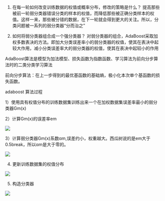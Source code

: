 1. 在每一轮如何改变训练数据的权值或概率分布，修改的策略是什么？
  提高那些被前一轮弱分类器错误分类的样本的权值，而降低那些被正确分类样本的权值。这样一来，那些被分错的数据，在下一轮就会得到更大的关注。所以，分类问题被一系列的弱分类器“分而治之”

2. 如何将弱分类器组合成一个强分类器？
  对弱分类器的组合，AdaBoost采取加权多数表决的方法。即加大分类误差率小的弱分类器的权值，使其在表决中起较大作用，减小分类误差率大的弱分类器的权值，使其在表决中起较小的作用

AdaBoost算法是模型为加法模型、损失函数为指数函数、学习算法为前向分步算法时的二类分类学习算法

前向分步算法：在上一步得到的最优基函数的基础熵，极小化本次单个基函数的损失函数。

adaboost 算法过程

1）使用具有权值分布的训练数据集训练出来一个在加权数据集误差率最小的弱分类器Gm(x)

2）计算Gm(x)的误差率em

![](https://www.zhihu.com/equation?tex=%5Cbegin%7Balign%2A%7D+%5C%5C%26+e_%7Bm%7D+%3D+%5Csum_%7Bi%3D1%7D%5E%7BN%7D+P%5Cleft%28G_%7Bm%7D%5Cleft%28x_%7Bi%7D%5Cright%29+%5Cneq+y_%7Bi%7D%5Cright%29+%5C%5C+%26+%3D+%5Csum_%7Bi%3D1%7D%5E%7BN%7D+w_%7Bmi%7D+I+%5Cleft%28G_%7Bm%7D%5Cleft%28x_%7Bi%7D%5Cright%29+%5Cneq+y_%7Bi%7D+%5Cright%29+%5Cend%7Balign%2A%7D+%5C%5C)

3）计算弱分类器Gm(x)系数αm,误差约小，权重越大。西瓜树说的是em大于0.5break，所以αm是大于零的。

![](https://www.zhihu.com/equation?tex=%5Cbegin%7Balign%2A%7D+%5C%5C+%26+%5Calpha_%7Bm%7D+%3D+%5Cdfrac%7B1%7D%7B2%7D+%5Clog+%5Cdfrac%7B1-e_%7Bm%7D%7D%7Be_%7Bm%7D%7D+%5Cend%7Balign%2A%7D%5C%5C)

4) 更新训练数据集的权值分布

![](https://www.zhihu.com/equation?tex=%5Cbegin%7Balign%2A%7D+%5C%5C+%26+D_%7Bm%2B1%7D%3D%5Cleft%28w_%7Bm%2B1%2C1%7D%2C%5Ccdots%2Cw_%7Bm%2B1%2Ci%7D%2C%5Ccdots%2Cw_%7Bm%2B1%2CN%7D%5Cright%29+%5C%5C+%26+w_%7Bm%2B1%2Ci%7D+%3D+%5Cdfrac%7Bw_%7Bmi%7D%7D%7BZ_%7Bm%7D%7D+%5Cexp+%5Cleft%28-+%5Calpha_%7Bm%7D+y_%7Bi%7D+G_%7Bm%7D%5Cleft%28x_%7Bi%7D%5Cright%29%5Cright%29%2C+%5C%5C+%26+%5Cquad+%5Cquad+%3D+%5Cleft%5C%7B+%5Cbegin%7Baligned%7D+%5C+%26+%5Cdfrac%7Bw_%7Bmi%7D%7D%7BZ_%7Bm%7D%7D+%5Cexp+%5Cleft%28-+%5Calpha_%7Bm%7D+%5Cright%29%2C+G_%7Bm%7D%5Cleft%28x_%7Bi%7D%5Cright%29+%3D+y_%7Bi%7D+%5C%5C+%26+%5Cdfrac%7Bw_%7Bmi%7D%7D%7BZ_%7Bm%7D%7D+%5Cexp+%5Cleft%28+%5Calpha_%7Bm%7D+%5Cright%29%2C+G_%7Bm%7D%5Cleft%28x_%7Bi%7D%5Cright%29+%5Cneq+y_%7Bi%7D+%5Cend%7Baligned%7D+%5Cright.+%5Cquad+i%3D1%2C2%2C%5Ccdots%2CN+%5Cend%7Balign%2A%7D%5C%5C)

5) 构造分类器

![](https://www.zhihu.com/equation?tex=%5Cbegin%7Balign%2A%7D+%5C%5C+%26+G%5Cleft%28x%5Cright%29+%3D+sign%5Cleft%28f%5Cleft%28x%5Cright%29%5Cright%29%3Dsign%5Cleft%28%5Csum_%7Bm%3D1%7D%5E%7BM%7D+%5Calpha_%7Bm%7D+G_%7Bm%7D+%5Cleft%28+x+%5Cright%29%5Cright%29+%5Cend%7Balign%2A%7D+%5C%5C)
